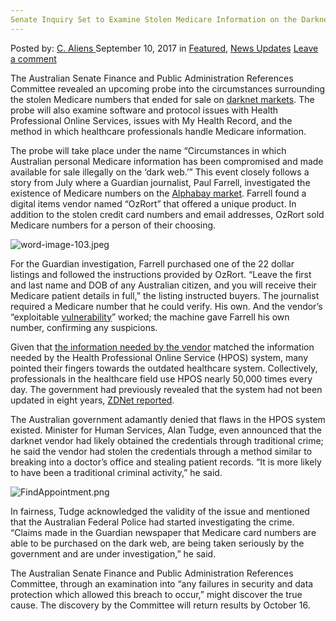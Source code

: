 ```yaml
---
Senate Inquiry Set to Examine Stolen Medicare Information on the Darknet
---
```

<article class="post-listing post-22472 post type-post status-publish format-standard has-post-thumbnail hentry category-deepdot-news category-news-updates tag-darknet tag-examine tag-information tag-inquiry tag-medicare tag-senate tag-set tag-stolen">
    <div class="post-inner">
        <span>Posted by: <a href="https://www.deepdotweb.com/author/caliens/" title="">C. Aliens </a></span>
    <span>September 10, 2017</span>
    <span>in <a href="https://www.deepdotweb.com/category/deepdot-news/" rel="category tag">Featured</a>, <a href="https://www.deepdotweb.com/category/news-updates/" rel="category tag">News Updates</a></span>
    <span><a href="https://www.deepdotweb.com/2017/09/10/senate-inquiry-set-examine-stolen-medicare-information-darknet/#respond">Leave a comment</a></span>
    </p>
    <div class="clear"></div>
    <div class="entry">
    <p>The Australian Senate Finance and Public Administration References Committee revealed an upcoming probe into the circumstances surrounding the stolen Medicare numbers that ended for sale on <a href="https://www.deepdotweb.com/2013/10/28/updated-llist-of-hidden-marketplaces-tor-i2p/">darknet markets</a>. The probe will also examine software and protocol issues with Health Professional Online Services, issues with My Health Record, and the method in which healthcare professionals handle Medicare information.</p>
    <p>The probe will take place under the name “Circumstances in which Australian personal Medicare information has been compromised and made available for sale illegally on the &#8216;dark web.’” This event closely follows a story from July where a Guardian journalist, Paul Farrell, investigated the existence of Medicare numbers on the <a href="http://www.deepdotweb.com/marketplace-directory/listing/alphabay/">Alphabay market</a>. Farrell found a digital items vendor named “OzRort” that offered a unique product. In addition to the stolen credit card numbers and email addresses, OzRort sold Medicare numbers for a person of their choosing.</p>
    <p><img class="wp-image-22475 aligncenter" src="https://www.deepdotweb.com/wp-content/uploads/2017/09/word-image-103-jpeg.jpeg" alt="word-image-103.jpeg" srcset="https://www.deepdotweb.com/wp-content/uploads/2017/09/word-image-103-jpeg.jpeg 800w, https://www.deepdotweb.com/wp-content/uploads/2017/09/word-image-103-jpeg-300x140.jpeg 300w" sizes="(max-width: 800px) 100vw, 800px" /></p>
    <p>For the Guardian investigation, Farrell purchased one of the 22 dollar listings and followed the instructions provided by OzRort. “Leave the first and last name and DOB of any Australian citizen, and you will receive their Medicare patient details in full,” the listing instructed buyers. The journalist required a Medicare number that he could verify. His own. And the vendor’s “exploitable <a href="https://www.deepdotweb.com/tag/vulnerable/">vulnerability</a>” worked; the machine gave Farrell his own number, confirming any suspicions.</p>
    <p>Given that <a href="https://www.humanservices.gov.au/health-professionals/enablers/find-patient-using-hpos">the information needed by the vendor</a> matched the information needed by the Health Professional Online Service (HPOS) system, many pointed their fingers towards the outdated healthcare system. Collectively, professionals in the healthcare field use HPOS nearly 50,000 times every day. The government had previously revealed that the system had not been updated in eight years, <a href="http://www.zdnet.com/article/senate-committee-to-probe-how-personal-medicare-details-appeared-on-dark-web/">ZDNet reported</a>.</p>
    <p>The Australian government adamantly denied that flaws in the HPOS system existed. Minister for Human Services, Alan Tudge, even announced that the darknet vendor had likely obtained the credentials through traditional crime; he said the vendor had stolen the credentials through a method similar to breaking into a doctor&#8217;s office and stealing patient records. “It is more likely to have been a traditional criminal activity,” he said.</p>
    <p><img class="wp-image-22476 aligncenter" src="https://www.deepdotweb.com/wp-content/uploads/2017/09/findappointment-png.png" alt="FindAppointment.png" srcset="https://www.deepdotweb.com/wp-content/uploads/2017/09/findappointment-png.png 884w, https://www.deepdotweb.com/wp-content/uploads/2017/09/findappointment-png-300x224.png 300w" sizes="(max-width: 884px) 100vw, 884px" /></p>
    <p>In fairness, Tudge acknowledged the validity of the issue and mentioned that the Australian Federal Police had started investigating the crime. “Claims made in the Guardian newspaper that Medicare card numbers are able to be purchased on the dark web, are being taken seriously by the government and are under investigation,” he said.</p>
    <p>The Australian Senate Finance and Public Administration References Committee, through an examination into “any failures in security and data protection which allowed this breach to occur,” might discover the true cause. The discovery by the Committee will return results by October 16.</p>
    </div>
    <span style="display:none"><a href="https://www.deepdotweb.com/tag/darknet/" rel="tag">darknet</a> <a href="https://www.deepdotweb.com/tag/examine/" rel="tag">examine</a> <a href="https://www.deepdotweb.com/tag/information/" rel="tag">information</a> <a href="https://www.deepdotweb.com/tag/inquiry/" rel="tag">inquiry</a> <a href="https://www.deepdotweb.com/tag/medicare/" rel="tag">medicare</a> <a href="https://www.deepdotweb.com/tag/senate/" rel="tag">senate</a> <a href="https://www.deepdotweb.com/tag/set/" rel="tag">set</a> <a href="https://www.deepdotweb.com/tag/stolen/" rel="tag">stolen</a></span> <span style="display:none" class="updated">2017-09-10</span>
    <div style="display:none" class="vcard author" itemprop="author" itemscope itemtype="http://schema.org/Person"><strong class="fn" itemprop="name"><a href="https://www.deepdotweb.com/author/caliens/" title="Posts by C. Aliens" rel="author">C. Aliens</a></strong></div>
    </div>
</article>

